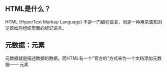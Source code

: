 ## HTML是什么？
HTML (HyperText Markup Language) 不是一门编程语言，而是一种用来告知浏览器如何组织页面的标记语言。
## 元数据：<meta>元素
元数据就是描述数据的数据，而HTML有一个“官方的”方式来为一个文档添加元数据——  <meta> 元素
